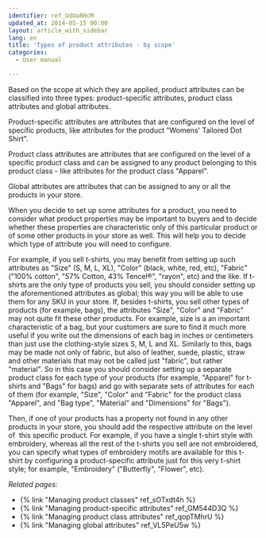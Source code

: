```yaml
---
identifier: ref_UdUa8HcM
updated_at: 2014-05-15 00:00
layout: article_with_sidebar
lang: en
title: 'Types of product attributes - by scope'
categories:
  - User manual

---
```



Based on the scope at which they are applied, product attributes can be classified into three types: product-specific attributes, product class attributes and global attributes.

Product-specific attributes are attributes that are configured on the level of specific products, like attributes for the product "Womens' Tailored Dot Shirt". 

Product class attributes are attributes that are configured on the level of a specific product class and can be assigned to any product belonging to this product class - like attributes for the product class "Apparel".

Global attributes are attributes that can be assigned to any or all the products in your store.

When you decide to set up some attributes for a product, you need to consider what product properties may be important to buyers and to decide whether these properties are characteristic only of this particular product or of some other products in your store as well. This will help you to decide which type of attribute you will need to configure.

For example, if you sell t-shirts, you may benefit from setting up such attributes as "Size" (S, M, L, XL), "Color" (black, white, red, etc), "Fabric" ("100% cotton", "57% Cotton, 43% Tencel®", "rayon", etc) and the like. If t-shirts are the only type of products you sell, you should consider setting up the aforementioned attributes as global; this way you will be able to use them for any SKU in your store. If, besides t-shirts, you sell other types of products (for example, bags), the attributes "Size", "Color" and "Fabric" may not quite fit these other products. For example, size is a an important characteristic of a bag, but your customers are sure to find it much more useful if you write out the dimensions of each bag in inches or centimeters than just use the clothing-style sizes S, M, L and XL. Similarly to this, bags may be made not only of fabric, but also of leather, suede, plastic, straw and other materials that may not be called just "fabric", but rather "material". So in this case you should consider setting up a separate product class for each type of your products (for example, "Apparel" for t-shirts and "Bags" for bags) and go with separate sets of attributes for each of them (for example, "Size", "Color" and "Fabric" for the product class "Apparel", and "Bag type", "Material" and "Dimensions" for "Bags"). 

Then, if one of your products has a property not found in any other products in your store, you should add the respective attribute on the level of  this specific product. For example, if you have a single t-shirt style with embroidery, whereas all the rest of the t-shirts you sell are not embroidered, you can specify what types of embroidery motifs are available for this t-shirt by configuring a product-specific attribute just for this very t-shirt style; for example, "Embroidery" ("Butterfly", "Flower", etc).

_Related pages:_

*   {% link "Managing product classes" ref_sOTxdt4h %}
*   {% link "Managing product-specific attributes" ref_GM544D3Q %}
*   {% link "Managing product class attributes" ref_qopTMhrU %}
*   {% link "Managing global attributes" ref_VL5PeU5w %}